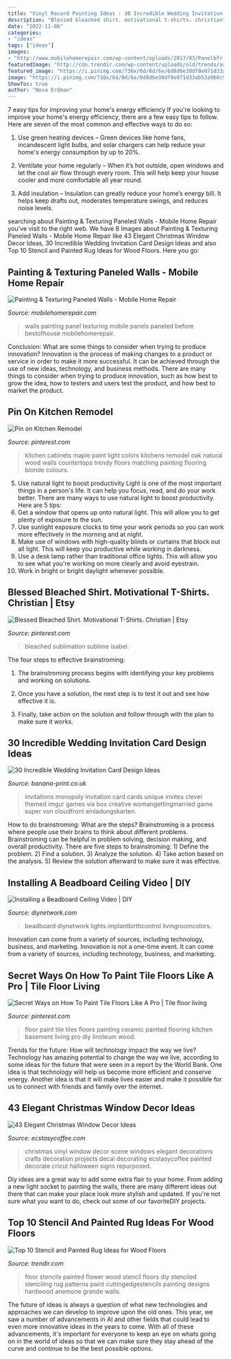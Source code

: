 ```yaml
---
title: "Vinyl Record Painting Ideas : 30 Incredible Wedding Invitation Card Design Ideas"
description: "Blessed bleached shirt. motivational t-shirts. christian"
date: "2022-11-06"
categories:
- "ideas"
tags: ["ideas"]
images:
- "http://www.mobilehomerepair.com/wp-content/uploads/2017/03/Panelbfr.jpg"
featuredImage: "http://cdn.trendir.com/wp-content/uploads/old/trends/assets_c/2015/08/oversized-burgundy-flower-stencils-on-green-floor-thumb-630xauto-55621.jpg"
featured_image: "https://i.pinimg.com/736x/6d/8d/6e/6d8d6e30df8e071d33ab53a9b0c97789.jpg"
image: "https://i.pinimg.com/736x/6d/8d/6e/6d8d6e30df8e071d33ab53a9b0c97789.jpg"
ShowToc: true
author: "Nova Erdman"
---
```



7 easy tips for improving your home's energy efficiency
If you're looking to improve your home's energy efficiency, there are a few easy tips to follow. Here are seven of the most common and effective ways to do so:
1) Use green heating devices – Green devices like home fans, incandescent light bulbs, and solar chargers can help reduce your home's energy consumption by up to 20%.

2) Ventilate your home regularly – When it’s hot outside, open windows and let the cool air flow through every room. This will help keep your house cooler and more comfortable all year round.

3) Add insulation – Insulation can greatly reduce your home’s energy bill. It helps keep drafts out, moderates temperature swings, and reduces noise levels.

	

		
searching about Painting &amp; Texturing Paneled Walls - Mobile Home Repair you've visit to the right web. We have 8 Images about Painting &amp; Texturing Paneled Walls - Mobile Home Repair like 43 Elegant Christmas Window Decor Ideas, 30 Incredible Wedding Invitation Card Design Ideas and also Top 10 Stencil and Painted Rug Ideas for Wood Floors. Here you go:
		
    
## Painting &amp; Texturing Paneled Walls - Mobile Home Repair

<img loading=lazy src="http://www.mobilehomerepair.com/wp-content/uploads/2017/03/Panelbfr.jpg" onerror="this.onerror=null;this.src='https://tse2.mm.bing.net/th?id=OIP.UQBssMg38MEMgaZicdKd_QHaFj&amp;pid=15.1';" alt="Painting &amp; Texturing Paneled Walls - Mobile Home Repair">

_Source: mobilehomerepair.com_

>walls painting panel texturing mobile panels paneled before bestofhouse mobilehomerepair. 

	

Conclusion: What are some things to consider when trying to produce innovation?
Innovation is the process of making changes to a product or service in order to make it more successful. It can be achieved through the use of new ideas, technology, and business methods. There are many things to consider when trying to produce innovation, such as how best to grow the idea, how to testers and users test the product, and how best to market the product.

    
## Pin On Kitchen Remodel

<img loading=lazy src="https://i.pinimg.com/736x/6d/8d/6e/6d8d6e30df8e071d33ab53a9b0c97789.jpg" onerror="this.onerror=null;this.src='https://tse1.mm.bing.net/th?id=OIP.U4IBHiRSCon3Q0y4Y7KscQHaJ3&amp;pid=15.1';" alt="Pin on Kitchen Remodel">

_Source: pinterest.com_

>kitchen cabinets maple paint light colors kitchens remodel oak natural wood walls countertops trendy floors matching painting flooring blonde colours. 

	

5) Use natural light to boost productivity
Light is one of the most important things in a person's life. It can help you focus, read, and do your work better. There are many ways to use natural light to boost productivity. Here are 5 tips:
1) Get a window that opens up onto natural light. This will allow you to get plenty of exposure to the sun.
2) Use sunlight exposure clocks to time your work periods so you can work more effectively in the morning and at night.
3) Make use of windows with high-quality blinds or curtains that block out all light. This will keep you productive while working in darkness.
4) Use a desk lamp rather than traditional office lights. This will allow you to see what you're working on more clearly and avoid eyestrain.
5) Work in bright or bright daylight whenever possible.

    
## Blessed Bleached Shirt. Motivational T-Shirts. Christian | Etsy

<img loading=lazy src="https://i.pinimg.com/736x/d6/d3/9e/d6d39e314afdfdaea6002f614c17e186.jpg" onerror="this.onerror=null;this.src='https://tse1.mm.bing.net/th?id=OIP.qVMXCjl2uh-mZnrYNoG8UAHaJ4&amp;pid=15.1';" alt="Blessed Bleached Shirt. Motivational T-Shirts. Christian | Etsy">

_Source: pinterest.com_

>bleached sublimation sublime isabel. 

	

The four steps to effective brainstroming:
1. The brainstroming process begins with identifying your key problems and working on solutions.
2. Once you have a solution, the next step is to test it out and see how effective it is.

3. Finally, take action on the solution and follow through with the plan to make sure it works.

    
## 30 Incredible Wedding Invitation Card Design Ideas

<img loading=lazy src="https://www.banana-print.co.uk/blog/wp-content/uploads/2018/03/board-games-design.jpg" onerror="this.onerror=null;this.src='https://tse1.mm.bing.net/th?id=OIP.BkTVTgyOsXxbGhuNuhkH5QHaNK&amp;pid=15.1';" alt="30 Incredible Wedding Invitation Card Design Ideas">

_Source: banana-print.co.uk_

>invitations monopoly invitation card cards unique invites clever themed imgur games via box creative womangettingmarried game super von cloudfront einladungskarten. 

	

How to do brainstroming: What are the steps?
Brainstroming is a process where people use their brains to think about different problems. Brainstroming can be helpful in problem solving, decision making, and overall productivity. There are five steps to brainstroming: 1) Define the problem. 2) Find a solution. 3) Analyze the solution. 4) Take action based on the analysis. 5) Review the solution afterward to make sure it was effective.

    
## Installing A Beadboard Ceiling Video | DIY

<img loading=lazy src="https://diy.sndimg.com/content/dam/images/diy/video/0/01/014/0148/0148409.jpg.rend.hgtvcom.616.462.suffix/1411695376138.jpeg" onerror="this.onerror=null;this.src='https://tse4.mm.bing.net/th?id=OIP.du68ZSjsoU-5Q6qO19fYpgHaFj&amp;pid=15.1';" alt="Installing a Beadboard Ceiling Video | DIY">

_Source: diynetwork.com_

>beadboard diynetwork lights implantbirthcontrol livingroomcolors. 

	

Innovation can come from a variety of sources, including technology, business, and marketing.
Innovation is not a one-time event. It can come from a variety of sources, including technology, business, and marketing.

    
## Secret Ways On How To Paint Tile Floors Like A Pro | Tile Floor Living

<img loading=lazy src="https://i.pinimg.com/736x/00/dd/53/00dd5362be4442601cbb10af7426b4a1--how-to-paint-ceramic-tile-floor-how-to-paint-tiles.jpg" onerror="this.onerror=null;this.src='https://tse2.mm.bing.net/th?id=OIP.Wbc7k7itrB2KpdVCOg-P9AHaGe&amp;pid=15.1';" alt="Secret Ways on How To Paint Tile Floors Like A Pro | Tile floor living">

_Source: pinterest.com_

>floor paint tile tiles floors painting ceramic painted flooring kitchen basement living pro diy linoleum wood. 

	

Trends for the future: How will technology impact the way we live?
Technology has amazing potential to change the way we live, according to some ideas for the future that were seen in a report by the World Bank. One idea is that technology will help us become more efficient and conserve energy. Another idea is that it will make lives easier and make it possible for us to connect with friends and family over the internet.

    
## 43 Elegant Christmas Window Decor Ideas

<img loading=lazy src="https://i0.wp.com/www.ecstasycoffee.com/wp-content/uploads/2016/10/a-great-Christmas-vinyl-scene.jpg" onerror="this.onerror=null;this.src='https://tse1.mm.bing.net/th?id=OIP.tgRAucNjUuI2rnggjtSu1QHaJ4&amp;pid=15.1';" alt="43 Elegant Christmas Window Decor Ideas">

_Source: ecstasycoffee.com_

>christmas vinyl window decor scene windows elegant decorations crafts decoration projects decal decorating ecstasycoffee painted decorate cricut halloween signs repurposed. 

	

Diy ideas are a great way to add some extra flair to your home. From adding a new light socket to painting the walls, there are many different ideas out there that can make your place look more stylish and updated. If you're not sure what you want to do, check out some of our favoriteDIY projects.

    
## Top 10 Stencil And Painted Rug Ideas For Wood Floors

<img loading=lazy src="http://cdn.trendir.com/wp-content/uploads/old/trends/assets_c/2015/08/oversized-burgundy-flower-stencils-on-green-floor-thumb-630xauto-55621.jpg" onerror="this.onerror=null;this.src='https://tse1.mm.bing.net/th?id=OIP.pRwrhskUmTVgqi1xoKJ1iQHaGl&amp;pid=15.1';" alt="Top 10 Stencil and Painted Rug Ideas for Wood Floors">

_Source: trendir.com_

>floor stencils painted flower wood stencil floors diy stenciled stenciling rug patterns paint cuttingedgestencils painting designs hardwood anemone grande walls. 

	

The future of ideas is always a question of what new technologies and approaches we can develop to improve upon the old ones. This year, we saw a number of advancements in AI and other fields that could lead to even more innovative ideas in the years to come. With all of these advancements, it's important for everyone to keep an eye on whats going on in the world of ideas so that we can make sure they stay ahead of the curve and continue to be the best possible options.

